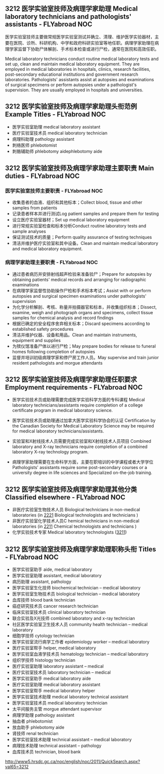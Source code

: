 ## 3212 医学实验室技师及病理学家助理 Medical laboratory technicians and pathologists' assistants - FLYabroad NOC

医学实验室技师主要做常规医学实验室测试并确立、清理、维护医学实验器材，主要在医院、诊所、科研机构、中学和政府科研实验室等地任职。病理学家助理在病理学家监督下协助尸体解剖、手术标本检查或进行尸检，通常在医院和高效任职。

Medical laboratory technicians conduct routine medical laboratory tests and set up, clean and maintain medical laboratory equipment. They are employed in medical laboratories in hospitals, clinics, research facilities, post-secondary educational institutions and government research laboratories. Pathologists' assistants assist at autopsies and examinations of surgical specimens or perform autopsies under a pathologist's supervision. They are usually employed in hospitals and universities.

## 3212 医学实验室技师及病理学家助理头衔范例 Example Titles - FLYabroad NOC

* 医学实验室助理 medical laboratory assistant
* 医疗实验室技术员 medical laboratory technician
* 病理科助理 pathology assistant
* 刺络医师 phlebotomist
* 刺骼辅助师 phlebotomy aidephlebotomy aide

## 3212 医学实验室技师及病理学家助理主要职责 Main duties - FLYabroad NOC

### 医学实验室技师主要职责 - FLYabroad NOC

* 收集患者的血液、组织和其他标本；Collect blood, tissue and other samples from patients
* 记录患者样本并进行测试Log patient samples and prepare them for testing
* 设立医疗实验室器材；Set up medical laboratory equipment
* 进行常规实验室检查和标本分析Conduct routine laboratory tests and sample analyses
* 保证测试技术的质量；Perform quality assurance of testing techniques
* 清洁并维护医疗实验室和其中设备。Clean and maintain medical laboratory and medical laboratory equipment.

### 病理学家助理主要职责 - FLYabroad NOC

* 通过患者病历并安排射线超声检验来准备验尸；Prepare for autopsies by obtaining patients' medical records and arranging for radiographic examinations
* 在病理学家监督性协助操作尸检和手术标本考试；Assist with or perform autopsies and surgical specimen examinations under pathologists' supervision
* 为化学分析解剖、考核、称量并拍摄器官和标本，并收集组织标本；Dissect, examine, weigh and photograph organs and specimens, collect tissue samples for chemical analysis and record findings
* 根据已确定的安全程序舍弃相关标本；Discard specimens according to established safety procedures
* 清洁并维护仪器、设备和用品。Clean and maintain instruments, equipment and supplies
* 为殡仪馆准备尸体以进行尸检；May prepare bodies for release to funeral homes following completion of autopsies
* 监督并培训初级病理学家和停尸房工作人员。May supervise and train junior resident pathologists and morgue attendants

## 3212 医学实验室技师及病理学家助理任职要求 Employment requirements - FLYabroad NOC

* 医学实验技术员或助理需要完成医学实验科学方面的专科课程
Medical laboratory technicians/assistants require completion of a college certificate program in medical laboratory science.

* 医学实验技术员或助理通过加拿大医学实验科学协会的认证
Certification by the Canadian Society for Medical Laboratory Science may be required for medical laboratory technicians/assistants.

* 实验室和X射线技术人员需要完成实验室和X射线技术人员项目
Combined laboratory and X-ray technicians require completion of a combined laboratory X-ray technology program.

* 病理学家助理需要在生命科学方面，主要在职培训的中学课程或者大学学位
Pathologists' assistants require some post-secondary courses or a university degree in life sciences and Specialized on-the-job training.

## 3212 医学实验室技师及病理学家助理其他分类 Classified elsewhere - FLYabroad NOC

* 非医疗实验室生物技术人员 Biological technicians in non-medical laboratories (in [2221](2221) Biological technologists and technicians )
* 非医疗实验室化学技术人员C hemical technicians in non-medical laboratories (in [2211](2211) Chemical technologists and technicians )
* 化学实验技术专家 Medical laboratory technologists ([3211](3211))

## 3212 医学实验室技师及病理学家助理职称头衔 Titles - FLYabroad NOC

* 医学实验室助手 aide, medical laboratory
* 医学实验室助理 assistant, medical laboratory
* 病历助理 assistant, pathology
* 医学实验室生化技师 biochemical technician – medical laboratory
* 医学实验室生物技术员 biological technician – medical laboratory
* 血库技师 blood bank technician
* 癌症研究技术员 cancer research technician
* 临床实验室技术员 clinical laboratory technician
* 联合实验及X光技师 combined laboratory and x-ray technician
* 社区医学实验室卫生技术人员 community health technician – medical laboratory
* 细胞学技师 cytology technician
* 医学实验室流行病学工作者 epidemiology worker – medical laboratory
* 医疗实验室帮手 helper, medical laboratory
* 医学实验室血液学技术员 hematology technician – medical laboratory
* 组织学技师 histology technician
* 医疗实验室助理 laboratory assistant – medical
* 医疗实验室技术员 laboratory technician – medical
* 医学实验室助手 medical laboratory aide
* 医疗实验室助理 medical laboratory assistant
* 医学实验室帮手 medical laboratory helper
* 医学实验室技术助理 medical laboratory technical assistant
* 医学实验室技术员 medical laboratory technician
* 太平间服务主管 morgue attendant supervisor
* 病理学助理 pathology assistant
* 抽血者 phlebotomist
* 放血助手 phlebotomy aide
* 肾技师 renal technician
* 医学实验室技术助理  technical assistant – medical laboratory
* 病理技术助理  technical assistant – pathology
* 血库技术员 technician, blood bank

http://www5.hrsdc.gc.ca/noc/english/noc/2011/QuickSearch.aspx?val65=3212